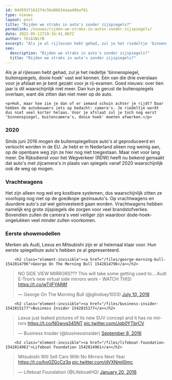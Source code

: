 ```yaml
---
id: 04d593f1632f4c56a06634aaa40baf61
type: nieuws
layout: post
title: "Rijden we straks in auto's zonder zijspiegels?"
permalink: /nieuws/rijden-we-straks-in-autos-zonder-zijspiegels/
date: 2022-05-11T19:16:41.067Z
author: 7biA1WiYB
excerpt: "Als je al rijlessen hebt gehad, zul je het riedeltje 'binnenspiegel, buitenspiegels, dooie hoek' vast wel kennen. Eén van die drie overslaan voor je afslaat en je bent gezakt voor je rij-examen. Goed nieuws: over tien jaar is dit waarschijnlijk niet meer. Dan kun je gerust de buitenspiegels overlaan, want die zitten dan niet meer op de auto.  "
seo:
  description: "Rijden we straks in auto's zonder zijspiegels?"
  title: "Rijden we straks in auto's zonder zijspiegels?"
---
```

Als je al rijlessen hebt gehad, zul je het riedeltje 'binnenspiegel, buitenspiegels, dooie hoek' vast wel kennen. Eén van die drie overslaan voor je afslaat en je bent gezakt voor je rij-examen. Goed nieuws: over tien jaar is dit waarschijnlijk niet meer. Dan kun je gerust de buitenspiegels overlaan, want die zitten dan niet meer op de auto.  

    <p>Huh, maar hoe zie je dan of er iemand schuin achter je rijdt? Daar hebben de autobouwers iets op bedacht: camera's. Je riedeltje wordt dus niet veel korter helaas. Voor je afslaat zul je toch nog eerst 'binnenspiegel, buitencamera's, dooie hoek' moeten afwerken.</p>
<h3>2020</h3>
<p>Sinds juni 2016 mogen de buitenspiegelloze auto's al geproduceerd en verkocht worden in de EU. Je hebt er in Nederland alleen nog weinig aan, op de openbare weg zijn ze hier nog niet toegestaan. Maar niet voor lang meer. De Rijksdienst voor het Wegverkeer (RDW) heeft nu bekend gemaakt dat auto's met zijcamera's in plaats van spiegels vanaf 2020 waarschijnlijk ook de weg op mogen.</p>
<h3>Vrachtwagens</h3>
<p>Het zijn alleen nog wel erg kostbare systemen, dus waarschijnlijk zitten ze voorlopig nog niet op de goedkope gezinsauto's. Op vrachtwagens en duurdere auto's zal wel geïnvesteerd gaan worden. Vrachtwagens hebben namelijk erg grote zijspiegels die zorgen voor veel brandstofverlies. Bovendien zullen de camera's veel veiliger zijn waardoor dode-hoek-ongelukken veel minder zullen voorkomen.</p>
<h3>Eerste showmodellen</h3>
<p>Merken als Audi, Lexus en Mitsubishi zijn er al helemaal klaar voor. Hun eerste spiegelloze auto's hebben ze al gepresenteerd.</p>
<p><div class="media media-element-container media-default"><div id="file-535386" class="file file-document file-text-oembed">

        <h2 class="element-invisible"><a href="/files/george-morning-bull-1542814796">George On The Morning Bull 1542814796</a></h2>
    
  
  <div class="content">
    
<blockquote class="twitter-tweet" data-width="550"><p lang="en" dir="ltr">NO SIDE VIEW MIRRORS???  This will take some getting used to....Audi E-Tron’s new virtual side mirrors work - WATCH THIS! <a href="https://t.co/wTiIFYAR8f">https://t.co/wTiIFYAR8f</a></p>&mdash; George On The Morning Bull (@glindsey1003) <a href="https://twitter.com/glindsey1003/status/1016700099987156992?ref_src=twsrc%5Etfw">July 10, 2018</a></blockquote>
<script async="" src="https://platform.twitter.com/widgets.js" charset="utf-8"></script>
  </div>

  
</div>
</div>
<p><div class="media media-element-container media-default"><div id="file-535389" class="file file-document file-text-oembed">

        <h2 class="element-invisible"><a href="/files/business-insider-1542815177">Business Insider 1542815177</a></h2>
    
  
  <div class="content">
    
<blockquote class="twitter-tweet" data-width="550"><p lang="en" dir="ltr">Lexus just leaked pictures of its new SUV concept and it has no mirrors <a href="https://t.co/NGwvq345NT">https://t.co/NGwvq345NT</a> <a href="https://t.co/Jqb0YTbrCV">pic.twitter.com/Jqb0YTbrCV</a></p>&mdash; Business Insider (@businessinsider) <a href="https://twitter.com/businessinsider/status/773900474344935424?ref_src=twsrc%5Etfw">September 8, 2016</a></blockquote>
<script async="" src="https://platform.twitter.com/widgets.js" charset="utf-8"></script>
  </div>

  
</div>
</div>
<p><div class="media media-element-container media-default"><div id="file-535388" class="file file-document file-text-oembed">

        <h2 class="element-invisible"><a href="/files/lifeboat-foundation-1542814961">Lifeboat Foundation 1542814961</a></h2>
    
  
  <div class="content">
    
<blockquote class="twitter-tweet" data-width="550"><p lang="en" dir="ltr">Mitsubishi Will Sell Cars With No Mirrors Next Year <a href="https://t.co/ho0ZGcCz3q">https://t.co/ho0ZGcCz3q</a> <a href="https://t.co/dVXNmiI0mc">pic.twitter.com/dVXNmiI0mc</a></p>&mdash; Lifeboat Foundation (@LifeboatHQ) <a href="https://twitter.com/LifeboatHQ/status/954606400847663105?ref_src=twsrc%5Etfw">January 20, 2018</a></blockquote>
<script async="" src="https://platform.twitter.com/widgets.js" charset="utf-8"></script>
  </div>

  
</div>
</div>
<p> </p>  
